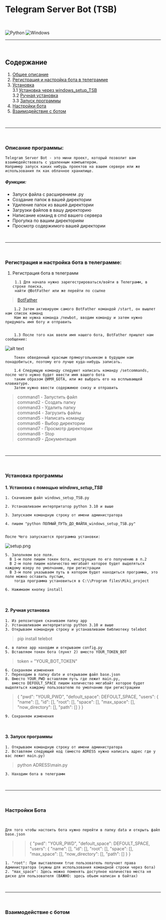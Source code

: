 <br>

Telegram Server Bot (TSB)
===

<br>

![Python](https://img.shields.io/badge/python-3670A0?style=for-the-badge&logo=python&logoColor=ffdd54)  ![Windows](https://img.shields.io/badge/Windows-0078D6?style=for-the-badge&logo=windows&logoColor=white)



---

<br>

## Содержание

1. [Общее описание][glob]
2. [Регистрация и настройка бота в телеграмме][registred]
3. [Установка][install] <br>
   3.1 [Установка через windows_setup_TSB][windows_setup_TSB]<br>
   3.2 [Ручная установка][setup] <br>
   3.3 [Запуск программы][run]
4. [Настройки бота][bot_settings]
5. [Взаимодействие с ботом][bot_using]
<br>

---

<br>

[glob]: +

### Описание программы:

    Telegram Server Bot - это мини проект, который позволит вам взаимодействовать с удаленным компьютером.
    Например запуск каких нибудь проектов на вашем сервере или же использования пк как облачное хранилище. 

##### Функции:

* Запуск файла с расширением .py
* Создание папок в вашей директории
* Удиление папок из вашей директории
* Загрузки файлов в вашу директорию
* Написание команд в cmd вашего сервера
* Прогулка по вашим директориям
* Просмотр содержимого вашей директории

<br>

---

<br>


[registred]: +

### Регистрация и настройка бота в телеграмме:

1. Регистрация бота в телеграмм

        1.1 Для начала нужно зарегестрироваться/войти в Телеграмм, в строке поиска,
        найти @BotFather или же перейти по ссылке

> [BotFather](https://t.me/BotFather)

        1.2 Затем активируем самого BotFather командой /start, он вышлет нам список команд
        Нам же нужна команда /newbot, вводим команду и затем нужно придумать имя боту и отправить


        1.3 После того как ввели имя нашего бота, BotFather пришлет нам сообщение:

![alt text](<images\take_token.png>)

        Токен обведенный красным прямоугольником в будущем нам понадобиться, поэтому его лучше куда-нибудь записать.

        1.4 Следующую команду следуюет написать команду /setcommands, после чего нужно будет ввести имя вашего бота
        таким образом @ИМЯ_БОТА, или же выбрать его на всплывающей клавиатуре.
        Затем нужно ввести содержимое снизу и отправить 

> command1 - Запустить файл <br>
> command2 - Создать папку <br>
> command3 - Удалить папку <br> 
> command4 - Загрузить файлы  <br>
> command5 - Написать команду <br>
> command6 - Выбор директории <br>
> command7 - Просмотр директории <br>
> command8 - Stop <br>
> command9 - Документация <br>


<br>

---

<br>






[install]: +

### Установка программы

[windows_setup_TSB]:+

#### 1. Установка с помощью ***windows_setup_TSB***

    1. Скачиваем файл windows_setup_TSB.py

    2. Устанавливаем интерпритатор python 3.10 и выше

    3. Запускаем командную строку от имени администратора

    4. пишем "python ПОЛНЫЙ_ПУТЬ_ДО_ФАЙЛА_windows_setup_TSB.py"
 
   
    После Чего запускается программа установки:
![setup.png](images\setup.png)
    
    5. Заполняем все поля.
      В 1-м поле пишем токен бота, инструкция по его получению в п.2
      В 2-м поле пишем количество мегабайт которое будет выделяться каждому юзеру по умолчанию, при регистрации
      В 3-м поле указываем путь в котором будет находиться программа, это поле можно оставить пустым,
        тогда программа установиться в C:\\Program files\Miki_project
    
    6. Нажимаем кнопку ïnstall

<br>

[setup]:+

#### 2. Ручная установка

    1. Из репозитория скачиваем папку app
    2. Устанавливаем интерпритатор python 3.10 и выше
    3. Открываем командную строку и устанавливаем библиотеку telebot
> pip install telebot

    4. в папке app находим и открываем config.py
    5. Вставляем токен бота (пункт 2) вместо YOUR_TOKEN_BOT
> token = "YOUR_BOT_TOKEN"

    6. Сохраняем изменения
    7. Переходим в папку date и открываем файл base.json
    8. Вместо YOUR_PWD вставляем путь где лежит main.py, 
       вместо DEFOULT_SPACE пишем количество мегабайт которое будет выделяться каждому пользователю по умолчанию при регистрациии
>{
  "pwd": "YOUR_PWD", 
  "defoult_space": DEFOULT_SPACE, 
  "users": {
    "name": [], 
    "id": [], 
    "root": [], 
    "space": [], 
    "max_space": [], 
    "now_directory": [], 
    "path": []
  }
}

    9. Сохраняем изменения

<br>

[run]:+

#### 3. Запуск программы

    1. Открываем командную строку от имени администратора
    2. Вставляем следующий код (вместо ADRESS нужно написать адрес где у вас лежит main.py)

> python ADRESS\main.py

    3. Находим бота в телеграмм

<br>

---

<br>



[bot_settings]:+

### Настройки Бота

<br>

    Для того чтобы настоить бота нужно перейти в папку data и открыть файл base.json

>>{
  "pwd": "YOUR_PWD", 
  "defoult_space": DEFOULT_SPACE, 
  "users": {
    "name": [], 
    "id": [], 
    "root": [], 
    "space": [], 
    "max_space": [], 
    "now_directory": [], 
    "path": []
  }
}

    1. "root": При выставлении true пользователь получает права Администратора (нужны для использования командной строки через бота)
    2. "max_space": Здесь можно поменять доступное количество места ня диске для пользователя (ВАЖНО: здесь обьем написан в байтах) 


<br>

---

<br>



[bot_using]:+

### Взаимодействие с ботом